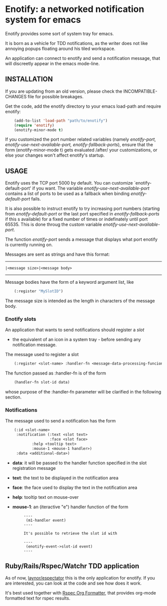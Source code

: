 # Enotify: a networked notification system for emacs

Enotify provides some sort of system tray for emacs.

It is born as a vehicle for TDD notifications, as the writer does not like annoying popups floating around his tiled workspace.

An application can connect to enotify and send a notification message, that will discreetly appear in the emacs mode-line.

## INSTALLATION 

If you are updating from an old version, please check the INCOMPATIBLE-CHANGES file
for possible breakages.

Get the code, add the enotify directory to your emacs load-path and require enotify:

```lisp
	(add-to-list 'load-path "path/to/enotify")
    (require 'enotify)
    (enotify-minor-mode t)
```

If you customized the port number related variables (namely
*enotify-port, enotify-use-next-available-port,
enotify-fallback-ports*), ensure that the form (enotify-minor-mode t)
gets evaluated /after/ your customizations, or else your changes won't
affect enotify's startup.

## USAGE

Enotify uses the TCP port 5000 by default. You can customize
`enotify-default-port' if you want.  The variable
*enotify-use-next-available-port* contains a list of ports to be used
as a fallback when binding *enotify-default-port* fails.

It is also possible to instruct enotify to try increasing port numbers
(starting from *enotify-default-port* or the last port specified in
*enotify-fallback-ports* if this s available) for a fixed number of
times or indefinately until port 65535.  This is done throug the
custom variable *enotify-use-next-available-port*.

The function *enotify-port* sends a message that displays what port
enotify is currently running on.

Messages are sent as strings and have this format:

----------------
    |<message size>|<message body>
----------------

Message bodies have the form of a keyword argument list, like 

```lisp
	(:register "MySlotID")
```

The message size is intended as the length in characters of the message body.

### Enotify slots

An application that wants to send notifications should register a *slot*
- the equivalent of an icon in a system tray - before sending any notification message.

The message used to register a slot

```lisp
	(:register <slot-name> :handler-fn <message-data-processing-funcion>)
```

The function passed as :handler-fn is of the form

```lisp
	(handler-fn slot-id data)
```
whose purpose of the :handler-fn parameter will be clarified in the following section.

### Notifications

The message used to send a notification has the form 

```lisp
	(:id <slot-name>
	 :notification (:text <slot text>
	                :face <slot face>
			:help <tooltip text>
			:mouse-1 <mouse-1 handler>)
	 :data <additional-data>)
```

- **data**: it will be passed to the handler function specified in the slot registration message
- **text**: the text to be displayed in the notification area
- **face**: the face used to display the text in the notification area
- **help**: tooltip text on mouse-over
- **mouse-1**: an (iteractive "e") handler function of the form 

  	       ----
			(m1-handler event)            
	       ----

	       It's possible to retrieve the slot id with

	       ----
			(enotify-event->slot-id event)
	       ----

## Ruby/Rails/Rspec/Watchr TDD application
As of now, [laynor/espectator][laynor/espectator] this is the only application for enotify.
If you are interested, you can look at the code and see how does it work.

It's best used together with [Rspec Org Formatter][RspecOrgFormatter], that provides
org-mode formatted text for rspec results.

[laynor/espectator]: https://github.com/laynor/espectator
[RspecOrgFormatter]: https://github.com/laynor/rspec_org_formatter

